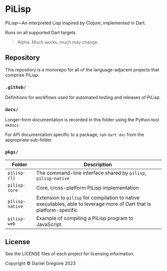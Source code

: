 # PiLisp

PiLisp—An interpreted Lisp inspired by Clojure, implemented in Dart.

Runs on all supported Dart targets.

> Alpha. Much works, much may change.

## Repository

This repository is a monorepo for all of the language-adjacent projects that comprise PiLisp.

### `.github/`

Definitions for workflows used for automated testing and releases of PiLisp.

### `docs/`

Longer-form documentation is recorded in this folder using the Python tool `mkdocs`.

For API documentation specific to a package, run `dart doc` from the appropriate sub-folder.

### `pkgs/`

|Folder|Description|
|---|---|
|`pilisp-cli`|The command-line interface shared by `pilisp`, `pilisp-native`|
|`pilisp-core`|Core, cross-platform PiLisp implementation|
|`pilisp-native`|Extension to `pilisp` for compilation to native executables, able to leverage more of Dart that is platform-specific|
|`pilisp-web`|Example of compiling a PiLisp program to JavaScript|

## License

See the LICENSE files of each project for licensing information.

Copyright © Daniel Gregoire 2023
